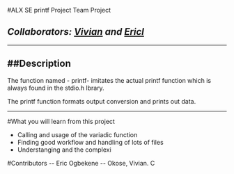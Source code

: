 #ALX SE printf Project Team Project

_*Collaborators:* [Vivian](https://github.com/vivianokose) and [Ericl](http://github.com/ericogbekene)_
--
-----
##Description
----
The function named - printf- imitates the actual printf function which is always found in the stdio.h lbrary. 

The printf function formats output conversion and prints out data.

----
#What you will learn from this project
- Calling and usage of the variadic function
- Finding good workflow and handling of lots of files
- Understanging  and the complexi


#Contributors
-- Eric Ogbekene
-- Okose, Vivian. C
